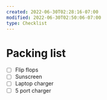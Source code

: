 ```yaml
---
created: 2022-06-30T02:28:16-07:00
modified: 2022-06-30T02:50:06-07:00
type: Checklist
---
```


# Packing list

- [ ] Flip flops
- [ ] Sunscreen 
- [ ] Laptop charger
- [ ] 5 port charger

